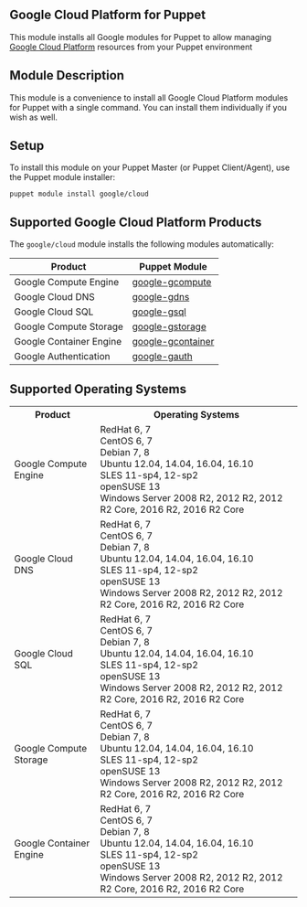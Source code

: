 
Google Cloud Platform for Puppet
--------------------------------

This module installs all Google modules for Puppet to allow managing
[Google Cloud Platform][gcp] resources from your Puppet environment


## Module Description

This module is a convenience to install all Google Cloud Platform modules for
Puppet with a single command. You can install them individually if you wish as
well.


## Setup

To install this module on your Puppet Master (or Puppet Client/Agent), use the
Puppet module installer:

    puppet module install google/cloud


## Supported Google Cloud Platform Products

The `google/cloud` module installs the following modules automatically:

Product                 | Puppet Module
----------------------- | --------------
Google Compute Engine   | [google-gcompute][]
Google Cloud DNS        | [google-gdns][]
Google Cloud SQL        | [google-gsql][]
Google Compute Storage  | [google-gstorage][]
Google Container Engine | [google-gcontainer][]
Google Authentication   | [google-gauth][]



## Supported Operating Systems

<table>
  <tr><th>Product</th><th>Operating Systems</th></tr>
  <tr>
    <td>Google Compute Engine</td>
    <td>
      RedHat 6, 7<br/>
      CentOS 6, 7<br/>
      Debian 7, 8<br/>
      Ubuntu 12.04, 14.04, 16.04, 16.10<br/>
      SLES 11-sp4, 12-sp2<br/>
      openSUSE 13<br/>
      Windows Server 2008 R2, 2012 R2, 2012 R2 Core, 2016 R2, 2016 R2 Core
    </td>
  </tr>
  <tr>
    <td>Google Cloud DNS</td>
    <td>
      RedHat 6, 7<br/>
      CentOS 6, 7<br/>
      Debian 7, 8<br/>
      Ubuntu 12.04, 14.04, 16.04, 16.10<br/>
      SLES 11-sp4, 12-sp2<br/>
      openSUSE 13<br/>
      Windows Server 2008 R2, 2012 R2, 2012 R2 Core, 2016 R2, 2016 R2 Core
    </td>
  </tr>
  <tr>
    <td>Google Cloud SQL</td>
    <td>
      RedHat 6, 7<br/>
      CentOS 6, 7<br/>
      Debian 7, 8<br/>
      Ubuntu 12.04, 14.04, 16.04, 16.10<br/>
      SLES 11-sp4, 12-sp2<br/>
      openSUSE 13<br/>
      Windows Server 2008 R2, 2012 R2, 2012 R2 Core, 2016 R2, 2016 R2 Core
    </td>
  </tr>
  <tr>
    <td>Google Compute Storage</td>
    <td>
      RedHat 6, 7<br/>
      CentOS 6, 7<br/>
      Debian 7, 8<br/>
      Ubuntu 12.04, 14.04, 16.04, 16.10<br/>
      SLES 11-sp4, 12-sp2<br/>
      openSUSE 13<br/>
      Windows Server 2008 R2, 2012 R2, 2012 R2 Core, 2016 R2, 2016 R2 Core
    </td>
  </tr>
  <tr>
    <td>Google Container Engine</td>
    <td>
      RedHat 6, 7<br/>
      CentOS 6, 7<br/>
      Debian 7, 8<br/>
      Ubuntu 12.04, 14.04, 16.04, 16.10<br/>
      SLES 11-sp4, 12-sp2<br/>
      openSUSE 13<br/>
      Windows Server 2008 R2, 2012 R2, 2012 R2 Core, 2016 R2, 2016 R2 Core
    </td>
  </tr>
</table>


[google-gcompute]: https://github.com/GoogleCloudPlatform/puppet-google-compute/blob/master/README.md
[google-gdns]: https://github.com/GoogleCloudPlatform/puppet-google-dns/blob/master/README.md
[google-gsql]: https://github.com/GoogleCloudPlatform/puppet-google-sql/blob/master/README.md
[google-gstorage]: https://github.com/GoogleCloudPlatform/puppet-google-storage/blob/master/README.md
[google-gcontainer]: https://github.com/GoogleCloudPlatform/puppet-google-container/blob/master/README.md
[google-gauth]: https://github.com/GoogleCloudPlatform/puppet-google-auth/blob/master/README.md
[gcp]: https://cloud.google.com
